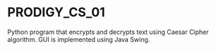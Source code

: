 # PRODIGY_CS_01
Python program that encrypts and decrypts text using Caesar Cipher algorithm. GUI is implemented using Java Swing.

